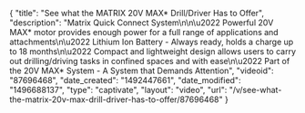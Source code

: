 {
    "title": "See what the MATRIX 20V MAX* Drill\/Driver Has to Offer",
    "description": "Matrix Quick Connect System\n\n\u2022 Powerful 20V MAX* motor provides enough power for a full range of applications and attachments\n\u2022 Lithium Ion Battery - Always ready, holds a charge up to 18 months\n\u2022 Compact and lightweight design allows users to carry out drilling\/driving tasks in confined spaces and with ease\n\u2022 Part of the 20V MAX* System - A System that Demands Attention",
    "videoid": "87696468",
    "date_created": "1492447661",
    "date_modified": "1496688137",
    "type": "captivate",
    "layout": "video",
    "url": "\/v\/see-what-the-matrix-20v-max-drill-driver-has-to-offer\/87696468"
}